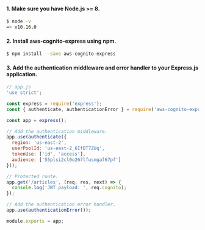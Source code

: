 #### 1. Make sure you have Node.js >= 8.
```bash
$ node -v
=> v10.16.0
```

#### 2. Install aws-cognito-express using npm.
```bash
$ npm install --save aws-cognito-express
```

#### 3. Add the authentication middleware and error handler to your Express.js application.
```javascript
// app.js
'use strict';

const express = require('express');
const { authenticate, authenticationError } = require('aws-cognito-express');

const app = express();

// Add the authentication middleware.
app.use(authenticate({
  region: 'us-east-2',
  userPoolId: 'us-east-2_6IfDT7ZUq',
  tokenUse: ['id', 'access'],
  audience: ['55plsi2cl0o267lfusmgaf67pf']
}));

// Protected route.
app.get('/articles', (req, res, next) => {
  console.log('JWT payload: ', req.cognito);
});

// Add the authentication error handler.
app.use(authenticationError());

module.exports = app;
```